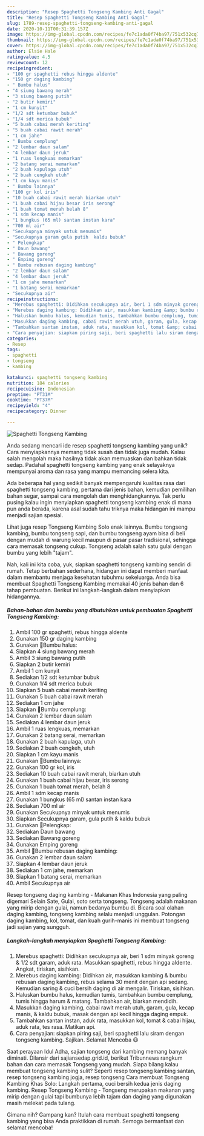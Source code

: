 ```yaml
---
description: "Resep Spaghetti Tongseng Kambing Anti Gagal"
title: "Resep Spaghetti Tongseng Kambing Anti Gagal"
slug: 1789-resep-spaghetti-tongseng-kambing-anti-gagal
date: 2020-10-11T00:31:39.157Z
image: https://img-global.cpcdn.com/recipes/fe7c1ada0f74ba97/751x532cq70/spaghetti-tongseng-kambing-foto-resep-utama.jpg
thumbnail: https://img-global.cpcdn.com/recipes/fe7c1ada0f74ba97/751x532cq70/spaghetti-tongseng-kambing-foto-resep-utama.jpg
cover: https://img-global.cpcdn.com/recipes/fe7c1ada0f74ba97/751x532cq70/spaghetti-tongseng-kambing-foto-resep-utama.jpg
author: Elsie Hale
ratingvalue: 4.5
reviewcount: 12
recipeingredient:
- "100 gr spaghetti rebus hingga aldente"
- "150 gr daging kambing"
- " Bumbu halus"
- "4 siung bawang merah"
- "3 siung bawang putih"
- "2 butir kemiri"
- "1 cm kunyit"
- "1/2 sdt ketumbar bubuk"
- "1/4 sdt merica bubuk"
- "5 buah cabai merah keriting"
- "5 buah cabai rawit merah"
- "1 cm jahe"
- " Bumbu cemplung"
- "2 lembar daun salam"
- "4 lembar daun jeruk"
- "1 ruas lengkuas memarkan"
- "2 batang serai memarkan"
- "2 buah kapulaga utuh"
- "2 buah cengkeh utuh"
- "1 cm kayu manis"
- " Bumbu lainnya"
- "100 gr kol iris"
- "10 buah cabai rawit merah biarkan utuh"
- "1 buah cabai hijau besar iris serong"
- "1 buah tomat merah belah 8"
- "1 sdm kecap manis"
- "1 bungkus (65 ml) santan instan kara"
- "700 ml air"
- "Secukupnya minyak untuk menumis"
- "Secukupnya garam gula putih  kaldu bubuk"
- " Pelengkap"
- " Daun bawang"
- " Bawang goreng"
- " Emping goreng"
- " Bumbu rebusan daging kambing"
- "2 lembar daun salam"
- "4 lembar daun jeruk"
- "1 cm jahe memarkan"
- "1 batang serai memarkan"
- "Secukupnya air"
recipeinstructions:
- "Merebus spaghetti: Didihkan secukupnya air, beri 1 sdm minyak goreng &amp; 1/2 sdt garam, aduk rata. Masukkan spaghetti, rebus hingga aldente. Angkat, tiriskan, sisihkan."
- "Merebus daging kambing: Didihkan air, masukkan kambing &amp; bumbu rebusan daging kambing, rebus selama 30 menit dengan api sedang. Kemudian saring &amp; cuci bersih daging di air mengalir. Tiriskan, sisihkan."
- "Haluskan bumbu halus, kemudian tumis, tambahkan bumbu cemplung, tumis hingga harum &amp; matang. Tambahkan air, biarkan mendidih."
- "Masukkan daging kambing, cabai rawit merah utuh, garam, gula, kecap manis, &amp; kaldu bubuk, masak dengan api kecil hingga daging empuk."
- "Tambahkan santan instan, aduk rata, masukkan kol, tomat &amp; cabai hijau, aduk rata, tes rasa. Matikan api."
- "Cara penyajian: siapkan piring saji, beri spaghetti lalu siram dengan tongseng kambing. Sajikan. Selamat Mencoba 😃"
categories:
- Resep
tags:
- spaghetti
- tongseng
- kambing

katakunci: spaghetti tongseng kambing 
nutrition: 184 calories
recipecuisine: Indonesian
preptime: "PT31M"
cooktime: "PT37M"
recipeyield: "4"
recipecategory: Dinner

---
```



![Spaghetti Tongseng Kambing](https://img-global.cpcdn.com/recipes/fe7c1ada0f74ba97/751x532cq70/spaghetti-tongseng-kambing-foto-resep-utama.jpg)

Anda sedang mencari ide resep spaghetti tongseng kambing yang unik? Cara menyiapkannya memang tidak susah dan tidak juga mudah. Kalau salah mengolah maka hasilnya tidak akan memuaskan dan bahkan tidak sedap. Padahal spaghetti tongseng kambing yang enak selayaknya mempunyai aroma dan rasa yang mampu memancing selera kita.

Ada beberapa hal yang sedikit banyak mempengaruhi kualitas rasa dari spaghetti tongseng kambing, pertama dari jenis bahan, kemudian pemilihan bahan segar, sampai cara mengolah dan menghidangkannya. Tak perlu pusing kalau ingin menyiapkan spaghetti tongseng kambing enak di mana pun anda berada, karena asal sudah tahu triknya maka hidangan ini mampu menjadi sajian spesial.

Lihat juga resep Tongseng Kambing Solo enak lainnya. Bumbu tongseng kambing, bumbu tongseng sapi, dan bumbu tongseng ayam bisa di beli dengan mudah di warung kecil maupun di pasar pasar tradisional, sehingga cara memasak tongseng cukup. Tongseng adalah salah satu gulai dengan bumbu yang lebih &#34;tajam&#34;.


Nah, kali ini kita coba, yuk, siapkan spaghetti tongseng kambing sendiri di rumah. Tetap berbahan sederhana, hidangan ini dapat memberi manfaat dalam membantu menjaga kesehatan tubuhmu sekeluarga. Anda bisa membuat Spaghetti Tongseng Kambing memakai 40 jenis bahan dan 6 tahap pembuatan. Berikut ini langkah-langkah dalam menyiapkan hidangannya.

<!--inarticleads1-->

##### Bahan-bahan dan bumbu yang dibutuhkan untuk pembuatan Spaghetti Tongseng Kambing:

1. Ambil 100 gr spaghetti, rebus hingga aldente
1. Gunakan 150 gr daging kambing
1. Gunakan  🍥Bumbu halus:
1. Siapkan 4 siung bawang merah
1. Ambil 3 siung bawang putih
1. Siapkan 2 butir kemiri
1. Ambil 1 cm kunyit
1. Sediakan 1/2 sdt ketumbar bubuk
1. Gunakan 1/4 sdt merica bubuk
1. Siapkan 5 buah cabai merah keriting
1. Gunakan 5 buah cabai rawit merah
1. Sediakan 1 cm jahe
1. Siapkan  🍥Bumbu cemplung:
1. Gunakan 2 lembar daun salam
1. Sediakan 4 lembar daun jeruk
1. Ambil 1 ruas lengkuas, memarkan
1. Gunakan 2 batang serai, memarkan
1. Gunakan 2 buah kapulaga, utuh
1. Sediakan 2 buah cengkeh, utuh
1. Siapkan 1 cm kayu manis
1. Gunakan  🍥Bumbu lainnya:
1. Gunakan 100 gr kol, iris
1. Sediakan 10 buah cabai rawit merah, biarkan utuh
1. Gunakan 1 buah cabai hijau besar, iris serong
1. Gunakan 1 buah tomat merah, belah 8
1. Ambil 1 sdm kecap manis
1. Gunakan 1 bungkus (65 ml) santan instan kara
1. Sediakan 700 ml air
1. Gunakan Secukupnya minyak untuk menumis
1. Siapkan Secukupnya garam, gula putih &amp; kaldu bubuk
1. Gunakan  🍥Pelengkap:
1. Sediakan  Daun bawang
1. Sediakan  Bawang goreng
1. Gunakan  Emping goreng
1. Ambil  🍥Bumbu rebusan daging kambing:
1. Gunakan 2 lembar daun salam
1. Siapkan 4 lembar daun jeruk
1. Sediakan 1 cm jahe, memarkan
1. Siapkan 1 batang serai, memarkan
1. Ambil Secukupnya air


Resep tongseng daging kambing - Makanan Khas Indonesia yang paling digemari Selain Sate, Gulai, soto serta tongseng. Tongseng adalah makanan yang mirip dengan gulai, namun bedanya bumbu di. Bicara soal olahan daging kambing, tongseng kambing selalu menjadi unggulan. Potongan daging kambing, kol, tomat, dan kuah gurih-manis ini membuat tongseng jadi sajian yang sungguh. 

<!--inarticleads2-->

##### Langkah-langkah menyiapkan Spaghetti Tongseng Kambing:

1. Merebus spaghetti: Didihkan secukupnya air, beri 1 sdm minyak goreng &amp; 1/2 sdt garam, aduk rata. Masukkan spaghetti, rebus hingga aldente. Angkat, tiriskan, sisihkan.
1. Merebus daging kambing: Didihkan air, masukkan kambing &amp; bumbu rebusan daging kambing, rebus selama 30 menit dengan api sedang. Kemudian saring &amp; cuci bersih daging di air mengalir. Tiriskan, sisihkan.
1. Haluskan bumbu halus, kemudian tumis, tambahkan bumbu cemplung, tumis hingga harum &amp; matang. Tambahkan air, biarkan mendidih.
1. Masukkan daging kambing, cabai rawit merah utuh, garam, gula, kecap manis, &amp; kaldu bubuk, masak dengan api kecil hingga daging empuk.
1. Tambahkan santan instan, aduk rata, masukkan kol, tomat &amp; cabai hijau, aduk rata, tes rasa. Matikan api.
1. Cara penyajian: siapkan piring saji, beri spaghetti lalu siram dengan tongseng kambing. Sajikan. Selamat Mencoba 😃


Saat perayaan Idul Adha, sajian tongseng dari kambing memang banyak diminati. Dilansir dari sajiansedap.grid.id, berikut Tribunnews rangkum bahan dan cara memasak Tongseng yang mudah. Siapa bilang kalau membuat tongseng kambing sulit? Seperti resep tongseng kambing santan, resep tongseng kambing jogja, resep tongseng Cara membuat Tongseng Kambing Khas Solo: Langkah pertama, cuci bersih kedua jenis daging kambing. Resep Tongseng Kambing - Tongseng merupakan makanan yang mirip dengan gulai tapi bumbunya lebih tajam dan daging yang digunakan masih melekat pada tulang. 

Gimana nih? Gampang kan? Itulah cara membuat spaghetti tongseng kambing yang bisa Anda praktikkan di rumah. Semoga bermanfaat dan selamat mencoba!
